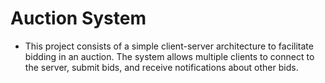 # Auction System

* This project consists of a simple client-server architecture to facilitate bidding in an auction. The system allows multiple clients to connect to the server, submit bids, and receive notifications about other bids.
